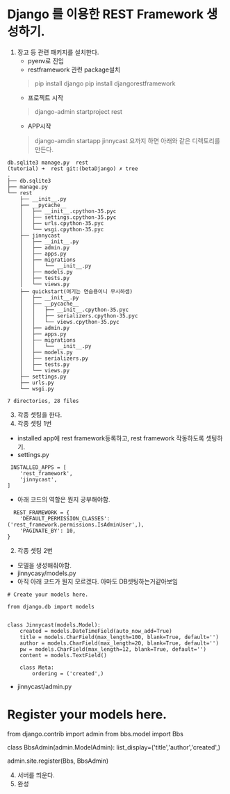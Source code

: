 # Django 를 이용한 REST Framework 생성하기.

1. 장고 등 관련 패키지를 설치한다.
    - pyenv로 진입
    - restframework 관련 package설치
    > pip install django
    > pip install djangorestframework
    - 프로젝트 시작
    > django-admin startproject rest
    - APP시작
    > django-amdin startapp jinnycast
요까지 하면 아래와 같은 디렉토리를 만든다.

```
db.sqlite3 manage.py  rest
(tutorial) ➜  rest git:(betaDjango) ✗ tree
.
├── db.sqlite3
├── manage.py
└── rest
    ├── __init__.py
    ├── __pycache__
    │   ├── __init__.cpython-35.pyc
    │   ├── settings.cpython-35.pyc
    │   ├── urls.cpython-35.pyc
    │   └── wsgi.cpython-35.pyc
    ├── jinnycast
    │   ├── __init__.py
    │   ├── admin.py
    │   ├── apps.py
    │   ├── migrations
    │   │   └── __init__.py
    │   ├── models.py
    │   ├── tests.py
    │   └── views.py
    ├── quickstart(여기는 연습용이니 무시하셈)
    │   ├── __init__.py
    │   ├── __pycache__
    │   │   ├── __init__.cpython-35.pyc
    │   │   ├── serializers.cpython-35.pyc
    │   │   └── views.cpython-35.pyc
    │   ├── admin.py
    │   ├── apps.py
    │   ├── migrations
    │   │   └── __init__.py
    │   ├── models.py
    │   ├── serializers.py
    │   ├── tests.py
    │   └── views.py
    ├── settings.py
    ├── urls.py
    └── wsgi.py

7 directories, 28 files
```

3. 각종 셋팅을 한다.
 1. 각종 셋팅 1번
  - installed app에 rest framework등록하고, rest framework 작동하도록 셋팅하기.
  - settings.py 
```
 INSTALLED_APPS = [
    'rest_framework',
    'jinnycast',
]
```

 - 아래 코드의 역할은 뭔지 공부해야함.
```
  REST_FRAMEWORK = {
    'DEFAULT_PERMISSION_CLASSES': ('rest_framework.permissions.IsAdminUser',),
    'PAGINATE_BY': 10,
}
```

 2. 각종 셋팅 2번
  - 모델을 생성해줘야함.
  - jinnycasy/models.py
  - 아직 아래 코드가 뭔지 모르겠다. 아마도 DB셋팅하는거같아보임
```
# Create your models here.

from django.db import models


class Jinnycast(models.Model):
    created = models.DateTimeField(auto_now_add=True)
    title = models.CharField(max_length=100, blank=True, default='')
    author = models.CharField(max_length=20, blank=True, default='')
    pw = models.CharField(max_length=12, blank=True, default='')
    content = models.TextField()

    class Meta:
        ordering = ('created',)

```

  - jinnycast/admin.py
  # Register your models here.

from django.contrib import admin
from bbs.model import Bbs

class BbsAdmin(admin.ModelAdmin):
    list_display=('title','author','created',)

admin.site.register(Bbs, BbsAdmin)



4. 서버를 띄운다.
5. 완성
